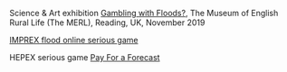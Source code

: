 
Science & Art exhibition [Gambling with Floods?](https://sciartfloods.wordpress.com/2020/05/15/gambling-with-floods/), The Museum of English Rural Life (The MERL), Reading, UK, November 2019

[IMPREX flood online serious game](https://www.imprex.arctik.tech)

HEPEX serious game [Pay For a Forecast](https://hepex.inrae.fr/the-first-online-hepex-game-try-it-yourself/)
